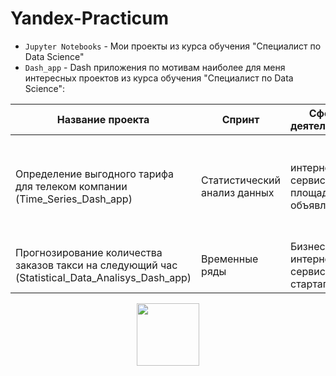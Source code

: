 # Yandex-Practicum
- `Jupyter Notebooks` - Мои проекты из курса обучения "Специалист по Data Science"
- `Dash_app` - Dash приложения по мотивам наиболее для меня интересных проектов из курса обучения "Специалист по Data Science":

| Название проекта | Спринт | Сфера деятельности | Направление деятельности | Навыки и инструменты |
|------------------|--------|--------------------|--------------------------|----------------------|
| Определение выгодного тарифа для телеком компании (Time_Series_Dash_app) | Статистический анализ данных | интернет-сервисы, площадки объявлений | Маркетинг-Аналитик, Data-Analist, Fraud-Analist | Python, Pandas, Matplotlib, Scipy, Numpy, описательная статистика, проверка статистических гипотез |
| Прогнозирование количества заказов такси на следующий час (Statistical_Data_Analisys_Dash_app) | Временные ряды | Бизнес, интернет-сервисы, стартапы | Машинное обучение | Python, Pandas, Scikit-learn, Statsmodels |




<div id="header" align="center">
  <img src="https://media.giphy.com/media/gjrYDwbjnK8x36xZIO/giphy.gif" width="100"/>
</div>
